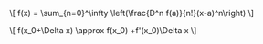 \\[
f(x) = \sum_{n=0}^\infty \left(\frac{D^n f(a)}{n!}(x-a)^n\right)
\\]

\\[
f(x_0+\Delta x) \approx f(x_0) +f'(x_0)\Delta x
\\]